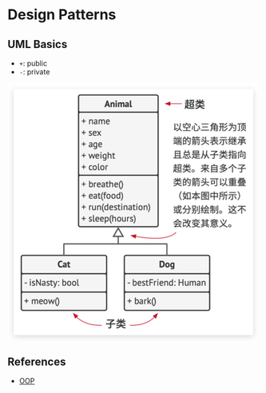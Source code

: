 # Design Patterns

## UML Basics
- `+`: public
- `-`: private
<p align="center"><img style="display: block; width: 600px; margin: 0 auto;" src=img/2021-03-17-23-12-04.png alt="no image found"></p>

## References
- [OOP](./AEIP.md)